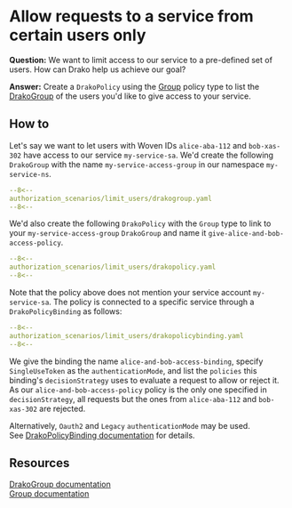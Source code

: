 # Allow requests to a service from certain users only

**Question:** We want to limit access to our service to a pre-defined set of users. How can Drako help us achieve our goal?

**Answer:** Create a `DrakoPolicy` using the [Group](../../../crd/DrakoPolicy/#group) policy type to list the [DrakoGroup](../../../crd/DrakoGroup) of the users you'd like to give access to your service.

## How to

Let's say we want to let users with Woven IDs `alice-aba-112` and `bob-xas-302` have access to our service `my-service-sa`.
We'd create the following `DrakoGroup` with the name `my-service-access-group` in our namespace `my-service-ns`.

```yaml
--8<--
authorization_scenarios/limit_users/drakogroup.yaml
--8<--
```

We'd also create the following `DrakoPolicy` with the `Group` type to link to your `my-service-access-group` `DrakoGroup` and name it `give-alice-and-bob-access-policy`.

```yaml
--8<--
authorization_scenarios/limit_users/drakopolicy.yaml
--8<--
```

Note that the policy above does not mention your service account `my-service-sa`.
The policy is connected to a specific service through a `DrakoPolicyBinding` as follows:

```yaml
--8<--
authorization_scenarios/limit_users/drakopolicybinding.yaml
--8<--
```

We give the binding the name `alice-and-bob-access-binding`, specify `SingleUseToken` as the `authenticationMode`, and list the `policies` this binding's `decisionStrategy` uses to
evaluate a request to allow or reject it.  
As our `alice-and-bob-access-policy` policy is the only one specified in `decisionStrategy`, all requests but the ones from `alice-aba-112` and `bob-xas-302` are rejected.  

Alternatively, `Oauth2` and `Legacy` `authenticationMode` may be used.  
See [DrakoPolicyBinding documentation](../../../crd/DrakoPolicyBinding/#authenticationmode) for details.

## Resources

[DrakoGroup documentation](../../../crd/DrakoGroup)  
[Group documentation](../../../crd/DrakoPolicy/#group)
